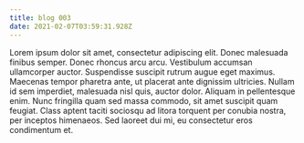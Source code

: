 ```yaml
---
title: blog 003
date: 2021-02-07T03:59:31.928Z
---
```

<!--StartFragment-->

Lorem ipsum dolor sit amet, consectetur adipiscing elit. Donec malesuada finibus semper. Donec rhoncus arcu arcu. Vestibulum accumsan ullamcorper auctor. Suspendisse suscipit rutrum augue eget maximus. Maecenas tempor pharetra ante, ut placerat ante dignissim ultricies. Nullam id sem imperdiet, malesuada nisl quis, auctor dolor. Aliquam in pellentesque enim. Nunc fringilla quam sed massa commodo, sit amet suscipit quam feugiat. Class aptent taciti sociosqu ad litora torquent per conubia nostra, per inceptos himenaeos. Sed laoreet dui mi, eu consectetur eros condimentum et.

<!--EndFragment-->